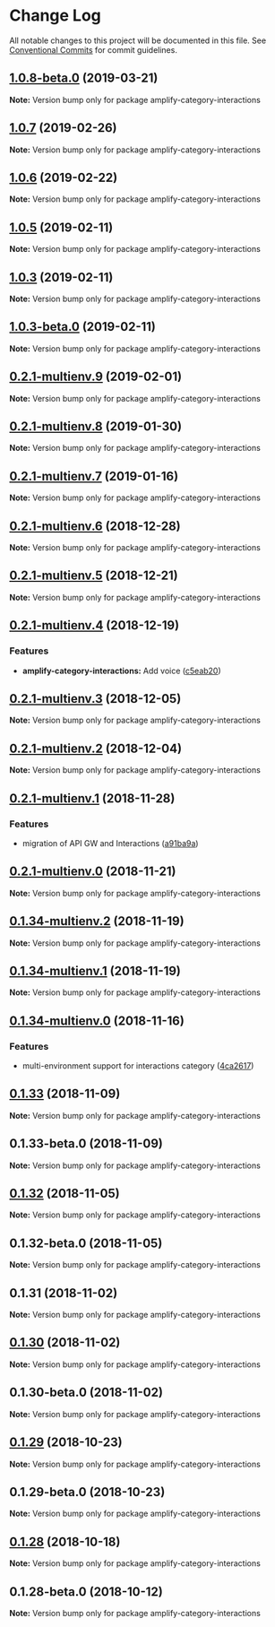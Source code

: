 # Change Log

All notable changes to this project will be documented in this file.
See [Conventional Commits](https://conventionalcommits.org) for commit guidelines.

## [1.0.8-beta.0](https://github.com/aws-amplify/amplify-cli/compare/amplify-category-interactions@1.0.7...amplify-category-interactions@1.0.8-beta.0) (2019-03-21)

**Note:** Version bump only for package amplify-category-interactions





## [1.0.7](https://github.com/aws-amplify/amplify-cli/compare/amplify-category-interactions@1.0.6...amplify-category-interactions@1.0.7) (2019-02-26)

**Note:** Version bump only for package amplify-category-interactions





## [1.0.6](https://github.com/aws-amplify/amplify-cli/compare/amplify-category-interactions@1.0.5...amplify-category-interactions@1.0.6) (2019-02-22)

**Note:** Version bump only for package amplify-category-interactions





## [1.0.5](https://github.com/aws-amplify/amplify-cli/compare/amplify-category-interactions@1.0.3-beta.0...amplify-category-interactions@1.0.5) (2019-02-11)

**Note:** Version bump only for package amplify-category-interactions





## [1.0.3](https://github.com/aws-amplify/amplify-cli/compare/amplify-category-interactions@1.0.3-beta.0...amplify-category-interactions@1.0.3) (2019-02-11)

**Note:** Version bump only for package amplify-category-interactions





## [1.0.3-beta.0](https://github.com/aws-amplify/amplify-cli/compare/amplify-category-interactions@1.0.2...amplify-category-interactions@1.0.3-beta.0) (2019-02-11)

**Note:** Version bump only for package amplify-category-interactions





<a name="0.2.1-multienv.9"></a>
## [0.2.1-multienv.9](https://github.com/aws-amplify/amplify-cli/compare/amplify-category-interactions@0.2.1-multienv.8...amplify-category-interactions@0.2.1-multienv.9) (2019-02-01)




**Note:** Version bump only for package amplify-category-interactions

<a name="0.2.1-multienv.8"></a>
## [0.2.1-multienv.8](https://github.com/aws-amplify/amplify-cli/compare/amplify-category-interactions@0.2.1-multienv.6...amplify-category-interactions@0.2.1-multienv.8) (2019-01-30)




**Note:** Version bump only for package amplify-category-interactions

<a name="0.2.1-multienv.7"></a>
## [0.2.1-multienv.7](https://github.com/aws-amplify/amplify-cli/compare/amplify-category-interactions@0.2.1-multienv.6...amplify-category-interactions@0.2.1-multienv.7) (2019-01-16)




**Note:** Version bump only for package amplify-category-interactions

<a name="0.2.1-multienv.6"></a>
## [0.2.1-multienv.6](https://github.com/aws-amplify/amplify-cli/compare/amplify-category-interactions@0.2.1-multienv.5...amplify-category-interactions@0.2.1-multienv.6) (2018-12-28)




**Note:** Version bump only for package amplify-category-interactions

<a name="0.2.1-multienv.5"></a>
## [0.2.1-multienv.5](https://github.com/aws-amplify/amplify-cli/compare/amplify-category-interactions@0.2.1-multienv.4...amplify-category-interactions@0.2.1-multienv.5) (2018-12-21)




**Note:** Version bump only for package amplify-category-interactions

<a name="0.2.1-multienv.4"></a>
## [0.2.1-multienv.4](https://github.com/aws-amplify/amplify-cli/compare/amplify-category-interactions@0.2.1-multienv.3...amplify-category-interactions@0.2.1-multienv.4) (2018-12-19)


### Features

* **amplify-category-interactions:** Add voice ([c5eab20](https://github.com/aws-amplify/amplify-cli/commit/c5eab20))




<a name="0.2.1-multienv.3"></a>
## [0.2.1-multienv.3](https://github.com/aws-amplify/amplify-cli/compare/amplify-category-interactions@0.2.1-multienv.2...amplify-category-interactions@0.2.1-multienv.3) (2018-12-05)




**Note:** Version bump only for package amplify-category-interactions

<a name="0.2.1-multienv.2"></a>
## [0.2.1-multienv.2](https://github.com/aws-amplify/amplify-cli/compare/amplify-category-interactions@0.2.1-multienv.1...amplify-category-interactions@0.2.1-multienv.2) (2018-12-04)




**Note:** Version bump only for package amplify-category-interactions

<a name="0.2.1-multienv.1"></a>
## [0.2.1-multienv.1](https://github.com/aws-amplify/amplify-cli/compare/amplify-category-interactions@0.2.1-multienv.0...amplify-category-interactions@0.2.1-multienv.1) (2018-11-28)


### Features

* migration of API GW and Interactions ([a91ba9a](https://github.com/aws-amplify/amplify-cli/commit/a91ba9a))




<a name="0.2.1-multienv.0"></a>
## [0.2.1-multienv.0](https://github.com/aws-amplify/amplify-cli/compare/amplify-category-interactions@0.1.34-multienv.2...amplify-category-interactions@0.2.1-multienv.0) (2018-11-21)




**Note:** Version bump only for package amplify-category-interactions

<a name="0.1.34-multienv.2"></a>
## [0.1.34-multienv.2](https://github.com/aws-amplify/amplify-cli/compare/amplify-category-interactions@0.1.34-multienv.1...amplify-category-interactions@0.1.34-multienv.2) (2018-11-19)




**Note:** Version bump only for package amplify-category-interactions

<a name="0.1.34-multienv.1"></a>
## [0.1.34-multienv.1](https://github.com/aws-amplify/amplify-cli/compare/amplify-category-interactions@0.1.34-multienv.0...amplify-category-interactions@0.1.34-multienv.1) (2018-11-19)




**Note:** Version bump only for package amplify-category-interactions

<a name="0.1.34-multienv.0"></a>
## [0.1.34-multienv.0](https://github.com/aws-amplify/amplify-cli/compare/amplify-category-interactions@0.1.33...amplify-category-interactions@0.1.34-multienv.0) (2018-11-16)


### Features

* multi-environment support for interactions category ([4ca2617](https://github.com/aws-amplify/amplify-cli/commit/4ca2617))




<a name="0.1.33"></a>
## [0.1.33](https://github.com/aws-amplify/amplify-cli/compare/amplify-category-interactions@0.1.33-beta.0...amplify-category-interactions@0.1.33) (2018-11-09)




**Note:** Version bump only for package amplify-category-interactions

<a name="0.1.33-beta.0"></a>
## 0.1.33-beta.0 (2018-11-09)




**Note:** Version bump only for package amplify-category-interactions

<a name="0.1.32"></a>
## [0.1.32](https://github.com/aws-amplify/amplify-cli/compare/amplify-category-interactions@0.1.32-beta.0...amplify-category-interactions@0.1.32) (2018-11-05)




**Note:** Version bump only for package amplify-category-interactions

<a name="0.1.32-beta.0"></a>
## 0.1.32-beta.0 (2018-11-05)




**Note:** Version bump only for package amplify-category-interactions

<a name="0.1.31"></a>
## 0.1.31 (2018-11-02)




**Note:** Version bump only for package amplify-category-interactions

<a name="0.1.30"></a>
## [0.1.30](https://github.com/aws-amplify/amplify-cli/compare/amplify-category-interactions@0.1.30-beta.0...amplify-category-interactions@0.1.30) (2018-11-02)




**Note:** Version bump only for package amplify-category-interactions

<a name="0.1.30-beta.0"></a>
## 0.1.30-beta.0 (2018-11-02)




**Note:** Version bump only for package amplify-category-interactions

<a name="0.1.29"></a>
## [0.1.29](https://github.com/aws-amplify/amplify-cli/compare/amplify-category-interactions@0.1.29-beta.0...amplify-category-interactions@0.1.29) (2018-10-23)




**Note:** Version bump only for package amplify-category-interactions

<a name="0.1.29-beta.0"></a>
## 0.1.29-beta.0 (2018-10-23)




**Note:** Version bump only for package amplify-category-interactions

<a name="0.1.28"></a>
## [0.1.28](https://github.com/aws-amplify/amplify-cli/compare/amplify-category-interactions@0.1.28-beta.0...amplify-category-interactions@0.1.28) (2018-10-18)




**Note:** Version bump only for package amplify-category-interactions

<a name="0.1.28-beta.0"></a>
## 0.1.28-beta.0 (2018-10-12)




**Note:** Version bump only for package amplify-category-interactions
